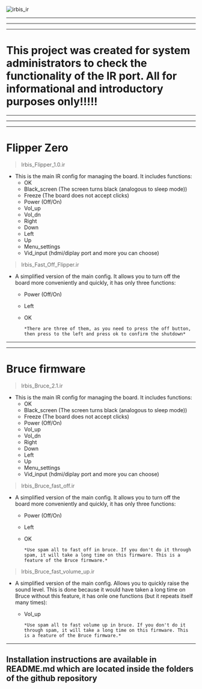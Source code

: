 
![irbis_ir](https://github.com/user-attachments/assets/90648331-913f-4b90-8fd2-916f5c0655aa)

______
______
______
# **This project was created for system administrators to check the functionality of the IR port. All for informational and introductory purposes only!!!!!**
______
______
______

# Flipper Zero

> Irbis_Flipper_1.0.ir

* This is the main IR config for managing the board. It includes functions:
  + OK
  + Black_screen (The screen turns black (analogous to sleep mode))
  + Freeze (The board does not accept clicks)
  + Power (Off/On)
  + Vol_up
  + Vol_dn
  + Right
  + Down
  + Left
  + Up
  + Menu_settings
  + Vid_input (hdmi/diplay port and more you can choose)

 > Irbis_Fast_Off_Flipper.ir

* A simplified version of the main config. It allows you to turn off the board more conveniently and quickly, it has only three functions:
  + Power (Off/On)
  + Left
  + OK
 
        *There are three of them, as you need to press the off button, then press to the left and press ok to confirm the shutdown*

___________
___________

# Bruce firmware

> Irbis_Bruce_2.1.ir

* This is the main IR config for managing the board. It includes functions:
  + OK
  + Black_screen (The screen turns black (analogous to sleep mode))
  + Freeze (The board does not accept clicks)
  + Power (Off/On)
  + Vol_up
  + Vol_dn
  + Right
  + Down
  + Left
  + Up
  + Menu_settings
  + Vid_input (hdmi/diplay port and more you can choose)

> Irbis_Bruce_fast_off.ir

* A simplified version of the main config. It allows you to turn off the board more conveniently and quickly, it has only three functions:
  + Power (Off/On)
  + Left
  + OK
  
        *Use spam all to fast off in bruce. If you don't do it through spam, it will take a long time on this firmware. This is a feature of the Bruce firmware.*

> Irbis_Bruce_fast_volume_up.ir

* A simplified version of the main config. Allows you to quickly raise the sound level. This is done because it would have taken a long time on Bruce without this feature, it has onle one functions (but it repeats itself many times):
  + Vol_up

        *Use spam all to fast volume up in bruce. If you don't do it through spam, it will take a long time on this firmware. This is a feature of the Bruce firmware.*

_______________________

## Installation instructions are available in README.md which are located inside the folders of the github repository
